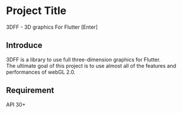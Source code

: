# Project Title

3DFF - 3D graphics For Flutter
[Enter]

## Introduce

3DFF is a library to use full three-dimension graphics for Flutter.  
The ultimate goal of this project is to use almost all of the features and performances of webGL 2.0.  

## Requirement
API 30+
